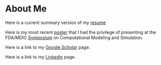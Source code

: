 # About Me

Here is a current summary version of my [resume](files/MarshallDaveyResume.pdf).

Here is my most recent [poster](files/FDAMDICPoster.pdf) that I had the privilege of presenting at the FDA/MDIC [Symposium](https://mdic.org/event/mdic-symposium-on-computational-modeling-and-simulation/) on Computational Modeling and Simulation.

Here is a link to my [Google Scholar](https://scholar.google.com/citations?user=aUHQkJMAAAAJ&hl=en) page.

Here is a link to my [Linkedin](https://www.linkedin.com/in/marshall-davey-b1474a39) page.
